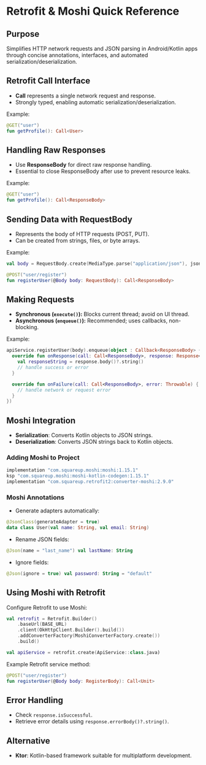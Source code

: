 # Retrofit & Moshi Quick Reference

## Purpose
Simplifies HTTP network requests and JSON parsing in Android/Kotlin apps through concise annotations, interfaces, and automated serialization/deserialization.

## Retrofit Call Interface
- **Call<T>** represents a single network request and response.
- Strongly typed, enabling automatic serialization/deserialization.

Example:
```kotlin
@GET("user")
fun getProfile(): Call<User>
```

## Handling Raw Responses
- Use **ResponseBody** for direct raw response handling.
- Essential to close ResponseBody after use to prevent resource leaks.

Example:
```kotlin
@GET("user")
fun getProfile(): Call<ResponseBody>
```

## Sending Data with RequestBody
- Represents the body of HTTP requests (POST, PUT).
- Can be created from strings, files, or byte arrays.

Example:
```kotlin
val body = RequestBody.create(MediaType.parse("application/json"), jsonBody)

@POST("user/register")
fun registerUser(@Body body: RequestBody): Call<ResponseBody>
```

## Making Requests
- **Synchronous (`execute()`):** Blocks current thread; avoid on UI thread.
- **Asynchronous (`enqueue()`):** Recommended; uses callbacks, non-blocking.

Example:
```kotlin
apiService.registerUser(body).enqueue(object : Callback<ResponseBody> {
  override fun onResponse(call: Call<ResponseBody>, response: Response<ResponseBody>) {
    val responseString = response.body()?.string()
    // handle success or error
  }

  override fun onFailure(call: Call<ResponseBody>, error: Throwable) {
    // handle network or request error
  }
})
```

## Moshi Integration
- **Serialization**: Converts Kotlin objects to JSON strings.
- **Deserialization**: Converts JSON strings back to Kotlin objects.

### Adding Moshi to Project
```gradle
implementation "com.squareup.moshi:moshi:1.15.1"
ksp "com.squareup.moshi:moshi-kotlin-codegen:1.15.1"
implementation "com.squareup.retrofit2:converter-moshi:2.9.0"
```

### Moshi Annotations
- Generate adapters automatically:
```kotlin
@JsonClass(generateAdapter = true)
data class User(val name: String, val email: String)
```
- Rename JSON fields:
```kotlin
@Json(name = "last_name") val lastName: String
```
- Ignore fields:
```kotlin
@Json(ignore = true) val password: String = "default"
```

## Using Moshi with Retrofit
Configure Retrofit to use Moshi:
```kotlin
val retrofit = Retrofit.Builder()
    .baseUrl(BASE_URL)
    .client(OkHttpClient.Builder().build())
    .addConverterFactory(MoshiConverterFactory.create())
    .build()

val apiService = retrofit.create(ApiService::class.java)
```

Example Retrofit service method:
```kotlin
@POST("user/register")
fun registerUser(@Body body: RegisterBody): Call<Unit>
```

## Error Handling
- Check `response.isSuccessful`.
- Retrieve error details using `response.errorBody()?.string()`.

## Alternative
- **Ktor**: Kotlin-based framework suitable for multiplatform development.

